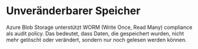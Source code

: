 # Unveränderbarer Speicher

Azure Blob Storage unterstützt WORM (Write Once, Read Many) compliance als audit policy. Das bedeutet, dass Daten, die gespeichert wurden, nicht mehr gelöscht oder verändert, sondern nur noch gelesen werden können.
